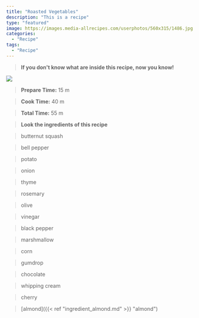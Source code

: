 ```yaml
---
title: "Roasted Vegetables"
description: "This is a recipe"
type: "featured"
image: https://images.media-allrecipes.com/userphotos/560x315/1486.jpg
categories: 
  - "Recipe"
tags: 
  - "Recipe"
---
```



>**If you don't know what are inside this recipe, now you know!**

![](../images/Recipes-Banner.jpg)
> **Prepare Time:** 15 m


> **Cook Time:** 40 m


> **Total Time:** 55 m

> **Look the ingredients of this recipe**

> butternut squash

> bell pepper

> potato

> onion

> thyme

> rosemary

> olive

> vinegar

> black pepper

> marshmallow

> corn

> gumdrop

> chocolate

> whipping cream

> cherry

> [almond]({{< ref "ingredient_almond.md" >}} "almond")

